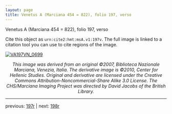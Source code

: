 ```yaml
---
layout: page
title: Venetus A (Marciana 454 = 822), folio 197, verso
---
```


Venetus A (Marciana 454 = 822), folio 197, verso

Cite this object as `urn:cite2:hmt:msA.v1:197v`.  The full image is linked to a citation tool you can use to cite regions of the image.

[![VA197VN_0699](http://www.homermultitext.org/iipsrv?IIIF=/project/homer/pyramidal/deepzoom/hmt/vaimg/2017a/VA197VN_0699.tif/full/800,/0/default.jpg)](http://www.homermultitext.org/ict2/?urn=urn:cite2:hmt:vaimg.2017a:VA197VN_0699) 

<p style="text-align: center; font-style: italic;">This image was derived from an original ©2007, Biblioteca Nazionale Marciana, Venezia, Italia. The derivative image is ©2010, Center for Hellenic Studies. Original and derivative are licensed under the Creative Commons Attribution-Noncommercial-Share Alike 3.0 License. The CHS/Marciana Imaging Project was directed by David Jacobs of the British Library.</p>

---

previous: [197r](../197r/) | next: [198r](../198r/)